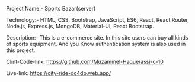 
Project Name:- Sports Bazar(server)


Technology:-
HTML, CSS, Bootstrap, JavaScript, ES6, React, React Router, Node.js, Express.js, MongoDB, Material-UI, React Bootstrap.


Description:-
This is a e-commerce site.
In this site users can buy all kinds of sports equipment.
And you Know authentication system is also used in this  project. 



Clint-Code-link: https://github.com/Muzammel-Haque/assi-c-10

Live-link:  https://city-ride-dc4db.web.app/



